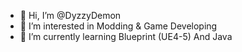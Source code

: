 - 👋 Hi, I’m @DyzzyDemon
- 👀 I’m interested in Modding & Game Developing
- 🌱 I’m currently learning Blueprint (UE4-5) And Java


<!---
DyzzyDemon/DyzzyDemon is a ✨ special ✨ repository because its `README.md` (this file) appears on your GitHub profile.
You can click the Preview link to take a look at your changes.
--->
